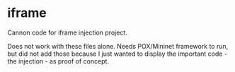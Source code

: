 # iframe
Cannon code for iframe injection project.

Does not work with these files alone. Needs POX/Mininet framework to run, but did not add those because I just wanted to display the important code - the injection - as proof of concept. 
